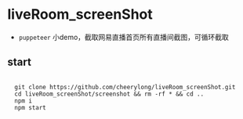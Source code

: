 # liveRoom_screenShot

- `puppeteer` 小demo，截取网易直播首页所有直播间截图，可循环截取

## start

```shell
  
  git clone https://github.com/cheerylong/liveRoom_screenShot.git
  cd liveRoom_screenShot/screenshot && rm -rf * && cd ..
  npm i
  npm start

```

